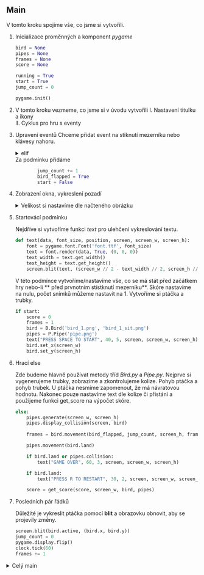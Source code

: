 ## Main

V tomto kroku spojíme vše, co jsme si vytvořili.

1. Inicializace proměnných a komponent *pygame*
    ```python
    bird = None
    pipes = None
    frames = None
    score = None
    
    running = True
    start = True
    jump_count = 0

    pygame.init()
    ```
2. V tomto kroku vezmeme, co jsme si v úvodu vytvořili 
    I. Nastavení titulku a ikony <br>II. Cyklus pro hru s eventy

3. Upravení eventů
    Chceme přidat event na stiknutí mezerníku nebo klávesy nahoru.  
   <details>
   <summary>elif</summary>
  
   ```python
   elif event.type == pygame.KEYDOWN and (
           event.key == pygame.K_SPACE or event.key == pygame.K_UP) and not pipes.collision:
                
   ```
   </details>  
   Za podmínku přidáme
   
   ```python
           jump_count += 1
           bird_flapped = True
           start = False
   ```
4. Zobrazení okna, vykreslení pozadí   
   <details>
    <summary>Velikost si nastavíme dle načteného obrázku</summary>
  
    ```python
    background, screen_w, screen_h = L.load_pic('bg_1.png')
    screen = pygame.display.set_mode((screen_w, screen_h))
    screen.blit(background, (0, 0))

    ```
    </details> 
    
5. Startovácí podmínku   
   
   Nejdříve si vytvoříme funkci *text* pro ulehčení vykreslování textu.
   
   ```python
   def text(data, font_size, position, screen, screen_w, screen_h):
       font = pygame.font.Font('font.ttf', font_size)
       text = font.render(data, True, (0, 0, 0))
       text_width = text.get_width()
       text_height = text.get_height()
       screen.blit(text, (screen_w // 2 - text_width // 2, screen_h // position - text_height // 2))
   ```
   
   V této podmínce vytvoříme/nastavíme vše, co se má stát před začátkem hry nebo-li ** před prvnotním stístknutí mezerníku**.
   Skóre nastavíme na nulu, počet snímků můžeme nastavit na 1. Vytvoříme si ptáčka a trubky.
   
   ```python
   if start:
       score = 0
       frames = 1
       bird = B.Bird('bird_1.png', 'bird_1_sit.png')
       pipes = P.Pipe('pipe.png')
       text("PRESS SPACE TO START", 40, 5, screen, screen_w, screen_h)
       bird.set_x(screen_w)
       bird.set_y(screen_h)
   ```
6. Hrací else
  
   Zde budeme hlavně používat metody tříd *Bird.py* a *Pipe.py*. Nejprve si vygenerujeme trubky, zobrazíme a zkontrolujeme kolize.
   Pohyb ptáčka a pohyb trubek. U ptáčka nesmíme zapomenout, že má návratovou hodnotu. Nakonec pouze nastavíme text dle kolize či přistání a 
   použijeme funkci get_score na výpočet skóre.
   
   ```python
   else:
       pipes.generate(screen_w, screen_h)
       pipes.display_collision(screen, bird)
       
       frames = bird.movement(bird_flapped, jump_count, screen_h, frames)

       pipes.movement(bird.land)

       if bird.land or pipes.collision:
           text("GAME OVER", 60, 3, screen, screen_w, screen_h)

       if bird.land:
           text("PRESS R TO RESTART", 30, 2, screen, screen_w, screen_h)

       score = get_score(score, screen_w, bird, pipes)
   ```
7. Posledních pár řádků

   Důležité je vykreslit ptáčka pomocí **blit** a obrazovku obnovit, aby se projevily změny.
   ```python
   screen.blit(bird.active, (bird.x, bird.y))
   jump_count = 0
   pygame.display.flip()
   clock.tick(60)
   frames += 1
   ```
   
<details>
  <summary>Celý main</summary>

  ```python
import pygame
import Bird as B
import Load_pic as L
import Pipe as P
import sys
import os

def text(data, font_size, position, screen, screen_w, screen_h):
    font = pygame.font.Font('font.ttf', font_size)
    text = font.render(data, True, (0, 0, 0))
    text_width = text.get_width()
    text_height = text.get_height()
    screen.blit(text, (screen_w // 2 - text_width // 2, screen_h // position - text_height // 2))


def get_score(score, screen_w, bird, pipes):
    font_size = 40
    font = pygame.font.Font('font.ttf', font_size)
    score_text = font.render("{0}".format(score), True, (0, 0, 0))
    score_text_w = score_text.get_width()
    screen.blit(score_text, (screen_w - score_text_w - 5, 5))
    if pipes.cord[score][0] + bird.width <= bird.x:
        score += 1
    return score


if __name__ == '__main__':

    # bird = B.Bird('bird_1.png', 'bird_1_sit.png')
    # pipes = P.Pipe('pipe.png')

    bird = None
    pipes = None
    frames = None
    score = None

    pygame.init()
    pygame.display.set_caption('Flappy')

    pygame.display.set_icon(pygame.image.load('bird_1.png'))

    running = True
    start = True
    jump_count = 0

    clock = pygame.time.Clock()

    while running:
        bird_flapped = False

        for event in pygame.event.get():
            if event.type == pygame.QUIT:  # křížek
                running = False
            elif event.type == pygame.KEYUP and event.key == pygame.K_ESCAPE:  # escape up
                running = False
            elif event.type == pygame.KEYDOWN and (
                    event.key == pygame.K_SPACE or event.key == pygame.K_UP) and not pipes.collision:
                jump_count += 1
                bird_flapped = True
                start = False

        background, screen_w, screen_h = L.load_pic('bg_1.png')
        screen = pygame.display.set_mode((screen_w, screen_h))
        screen.blit(background, (0, 0))

        if start:
            score = 0
            frames = 1
            bird = B.Bird('bird_1.png', 'bird_1_sit.png')
            pipes = P.Pipe('pipe.png')
            text("PRESS SPACE TO START", 40, 5, screen, screen_w, screen_h)
            bird.set_x(screen_w)
            bird.set_y(screen_h)

        else:
            pipes.generate(screen_w, screen_h)
            pipes.display_collision(screen, bird)

            frames = bird.movement(bird_flapped, jump_count, screen_h, frames)

            pipes.movement(bird.land)

            if bird.land or pipes.collision:
                text("GAME OVER", 60, 3, screen, screen_w, screen_h)

            if bird.land:
                text("PRESS R TO RESTART", 30, 2, screen, screen_w, screen_h)

            score = get_score(score, screen_w, bird, pipes)

        screen.blit(bird.active, (bird.x, bird.y))
        jump_count = 0
        pygame.display.flip()
        clock.tick(60)
        frames += 1


  ```
</details> 
